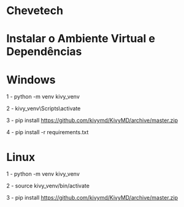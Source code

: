 # Chevetech

# Instalar o Ambiente Virtual e Dependências

# Windows
1 - python -m venv kivy_venv

2 - kivy_venv\Scripts\activate

3 - pip install https://github.com/kivymd/KivyMD/archive/master.zip

4 - pip install -r requirements.txt

# Linux

1 - python -m venv kivy_venv

2 - source kivy_venv/bin/activate

3 - pip install https://github.com/kivymd/KivyMD/archive/master.zip
